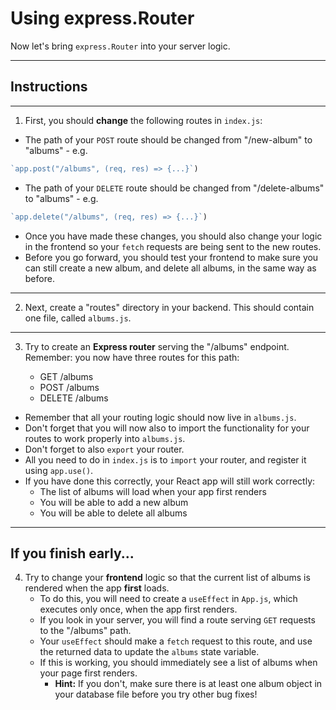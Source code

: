 # Using express.Router

Now let's bring `express.Router` into your server logic.

---

## Instructions

---

1. First, you should **change** the following routes in `index.js`:

- The path of your `POST` route should be changed from "/new-album" to "albums" - e.g. 

```js
`app.post("/albums", (req, res) => {...}`)
```

- The path of your `DELETE` route should be changed from "/delete-albums" to "albums" - e.g.

```js
`app.delete("/albums", (req, res) => {...}`)
```

- Once you have made these changes, you should also change your logic in the frontend so your `fetch` requests are being sent to the new routes.
- Before you go forward, you should test your frontend to make sure you can still create a new album, and delete all albums, in the same way as before.

---

2. Next, create a "routes" directory in your backend. This should contain one file, called `albums.js`.

---

3. Try to create an **Express router** serving the "/albums" endpoint. Remember: you now have three routes for this path:

    - GET /albums
    - POST /albums
    - DELETE /albums

- Remember that all your routing logic should now live in `albums.js`.
- Don't forget that you will now also to import the functionality for your routes to work properly into `albums.js`.
- Don't forget to also `export` your router.
- All you need to do in `index.js` is to `import` your router, and register it using `app.use()`.
- If you have done this correctly, your React app will still work correctly:
    - The list of albums will load when your app first renders
    - You will be able to add a new album
    - You will be able to delete all albums

---

## If you finish early...

4. Try to change your **frontend** logic so that the current list of albums is rendered when the app **first** loads.
    - To do this, you will need to create a `useEffect` in `App.js`, which executes only once, when the app first renders.
    - If you look in your server, you will find a route serving `GET` requests to the "/albums" path.
    - Your `useEffect` should make a `fetch` request to this route, and use the returned data to update the `albums` state variable.
    - If this is working, you should immediately see a list of albums when your page first renders. 
        - **Hint:** If you don't, make sure there is at least one album object in your database file before you try other bug fixes!